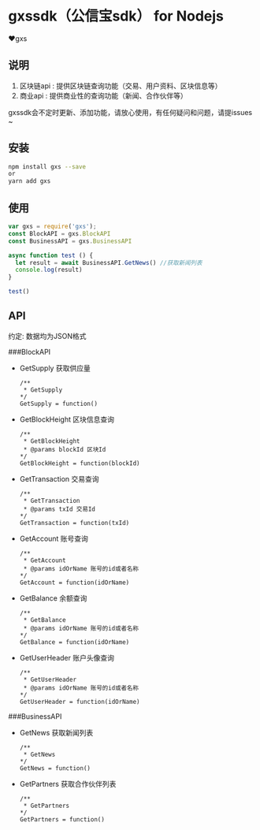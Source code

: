 # gxssdk（公信宝sdk） for Nodejs  

❤️gxs

## 说明
  
  1. 区块链api : 提供区块链查询功能（交易、用户资料、区块信息等）
  2. 商业api  : 提供商业性的查询功能（新闻、合作伙伴等）

  gxssdk会不定时更新、添加功能，请放心使用，有任何疑问和问题，请提issues ~

## 安装
```bash
npm install gxs --save
or 
yarn add gxs
```

## 使用
``` javascript
var gxs = require('gxs');
const BlockAPI = gxs.BlockAPI
const BusinessAPI = gxs.BusinessAPI

async function test () {
  let result = await BusinessAPI.GetNews() //获取新闻列表
  console.log(result)
}

test()

```

## API

约定: 数据均为JSON格式

###BlockAPI

* GetSupply  获取供应量
    
    ```
    /**
     * GetSupply 
    */
    GetSupply = function() 
    
    ```

* GetBlockHeight  区块信息查询
    
    ```
    /**
     * GetBlockHeight
     * @params blockId 区块Id
    */
    GetBlockHeight = function(blockId) 
    
    ```

* GetTransaction  交易查询
    
    ```
    /**
     * GetTransaction
     * @params txId 交易Id
    */
    GetTransaction = function(txId) 
    
    ```

* GetAccount  账号查询
    
    ```
    /**
     * GetAccount
     * @params idOrName 账号的id或者名称
    */
    GetAccount = function(idOrName) 
    
    ```

* GetBalance  余额查询
    
    ```
    /**
     * GetBalance
     * @params idOrName 账号的id或者名称
    */
    GetBalance = function(idOrName) 
    
    ```

* GetUserHeader  账户头像查询
    
    ```
    /**
     * GetUserHeader
     * @params idOrName 账号的id或者名称
    */
    GetUserHeader = function(idOrName) 
    
    ```

###BusinessAPI

* GetNews  获取新闻列表
    
    ```
    /**
     * GetNews 
    */
    GetNews = function() 
    
    ```

* GetPartners  获取合作伙伴列表
    
    ```
    /**
     * GetPartners 
    */
    GetPartners = function() 
    
    ```

